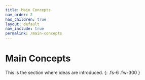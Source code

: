 ```yaml
---
title: Main Concepts
nav_order: 2
has_children: true
layout: default
nav_include: true
permalink: /main-concepts
---
```


# Main Concepts

This is the section where ideas are introduced.
{: .fs-6 .fw-300 }